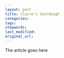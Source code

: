```yaml
---
layout: post
title: Claire's Sourdough
categories:
tags:
stopwords:
last_modified:
original_url: 
---
```


The article goes here

